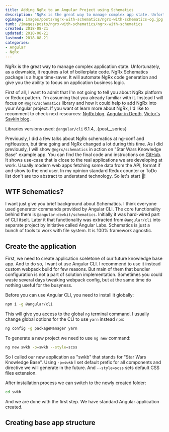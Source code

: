 ```yaml
---
title: Adding NgRx to an Angular Project using Schematics
description: "NgRx is the great way to manage complex app state. Unfortunately, it requires so much boilerplate code. NgRx Schematics is a huge time-saver. It will automate NgRx code generation and give you the ability to focus on application business logic."
ogimage: images/posts/ngrx-with-schematics/ngrx-with-schematics-og.jpg
tumb: /images/posts/ngrx-with-schematics/ngrx-with-schematics
created: 2018-08-21
updated: 2018-08-21
lastmod: 2018-08-21
categories:
- Angular
- NgRx
---
```


NgRx is the great way to manage complex application state. Unfortunately, as a downside, it requires a lot of boilerplate code. NgRx Schematics package is a huge time-saver. It will automate NgRx code generation and give you the ability to focus on application business logic.

First of all, I want to admit that I'm not going to tell you about NgRx platform or Redux pattern. I'm assuming that you already familiar with it. Instead I will focus on `@ngrx/schematics` library and how it could help to add NgRx into your Angular project. If you want ot learn more about NgRx, I'd like to recomment to check next resources: [NgRx blog](https://medium.com/ngrx), [Angular in Depth](https://blog.angularindepth.com/), [Victor's Savkin blog](https://medium.com/@vsavkin).


Libraries versions used: `@angular/cli` 6.1.4, .{post__series}

Previously, I did a few talks about NgRx schematics at ng-conf and ngHouston, but time going and NgRx changed a lot during this time. As I did previously, I will show `@ngrx/schematics` in action on "Star Wars Knowledge Base" example app. You can find the final code and instructions on [GitHub](https://github.com/vitaliy-bobrov/ngrx-swkb). It shows use-case that is close to the real applications we are developing at work. Usually modern web apps fetching some data from the API, format if and show to the end user. In my opinion standard Redux counter or ToDo list don't are too abstract to understand technology. So let's start 🏁!

## WTF Schematics?
I want just give you brief background about Schematics. I think everyone used generator commands provided by Angular CLI. The core functionality behind them is `@angular-devkit/schematics`. Initially it was hard-wired part of CLI itselt. Later it that functionality was extracted from `@angular/cli` into separate project by initiative called Angular Labs. Schematics is just a bunch of tools to work with file system. It is 100% framework agnostic.

## Create the application
First, we need to create application sceletone of our future knowledge base app. And to do so, I want ot use Angular CLI. I recommend to use it instead custom webpack build for few reasons. But main of them that bundler configuration is not a part of solution implementation. Sometimes you could waste several days tweaking webpack config, but at the same time do nothing useful for the busyness.

Before you can use Angular CLI, you need to install it globally:

```bash
npm i -g @angular/cli
```

This will give you access to the global `ng` terminal command. I usually change global options for the CLI to use `yarn` instead `npm`:

```bash
ng config -g packageManager yarn
```

To generate a new project we need to use `ng new` command:

```bash
ng new swkb -p=swkb --style=scss
```

So I called our new application as "swkb" that stands for "Star Wars Knowledge Base". Using `-p=swkb` I set default prefix for all components and directive we will generate in the future. And `--style=scss` sets default CSS files extension.

After installation process we can switch to the newly created folder:

```bash
cd swkb
```

And we are done with the first step. We have standard Angular application created.

## Creating base app structure

